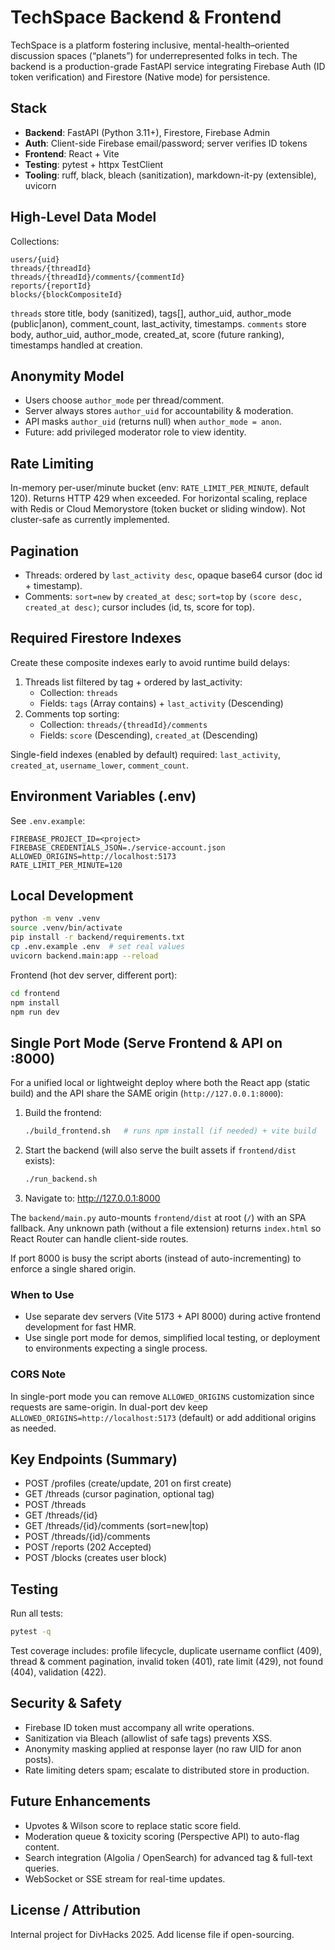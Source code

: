 # TechSpace Backend & Frontend

TechSpace is a platform fostering inclusive, mental-health–oriented discussion spaces (“planets”) for underrepresented folks in tech. The backend is a production-grade FastAPI service integrating Firebase Auth (ID token verification) and Firestore (Native mode) for persistence.

## Stack
- **Backend**: FastAPI (Python 3.11+), Firestore, Firebase Admin
- **Auth**: Client-side Firebase email/password; server verifies ID tokens
- **Frontend**: React + Vite
- **Testing**: pytest + httpx TestClient
- **Tooling**: ruff, black, bleach (sanitization), markdown-it-py (extensible), uvicorn

## High-Level Data Model
Collections:
```
users/{uid}
threads/{threadId}
threads/{threadId}/comments/{commentId}
reports/{reportId}
blocks/{blockCompositeId}
```
`threads` store title, body (sanitized), tags[], author_uid, author_mode (public|anon), comment_count, last_activity, timestamps. `comments` store body, author_uid, author_mode, created_at, score (future ranking), timestamps handled at creation.

## Anonymity Model
- Users choose `author_mode` per thread/comment.
- Server always stores `author_uid` for accountability & moderation.
- API masks `author_uid` (returns null) when `author_mode = anon`.
- Future: add privileged moderator role to view identity.

## Rate Limiting
In-memory per-user/minute bucket (env: `RATE_LIMIT_PER_MINUTE`, default 120). Returns HTTP 429 when exceeded. For horizontal scaling, replace with Redis or Cloud Memorystore (token bucket or sliding window). Not cluster-safe as currently implemented.

## Pagination
- Threads: ordered by `last_activity desc`, opaque base64 cursor (doc id + timestamp).
- Comments: `sort=new` by `created_at desc`; `sort=top` by `(score desc, created_at desc)`; cursor includes (id, ts, score for top).

## Required Firestore Indexes
Create these composite indexes early to avoid runtime build delays:
1. Threads list filtered by tag + ordered by last_activity:
   - Collection: `threads`
   - Fields: `tags` (Array contains) + `last_activity` (Descending)
2. Comments top sorting:
   - Collection: `threads/{threadId}/comments`
   - Fields: `score` (Descending), `created_at` (Descending)

Single-field indexes (enabled by default) required: `last_activity`, `created_at`, `username_lower`, `comment_count`.

## Environment Variables (.env)
See `.env.example`:
```
FIREBASE_PROJECT_ID=<project>
FIREBASE_CREDENTIALS_JSON=./service-account.json
ALLOWED_ORIGINS=http://localhost:5173
RATE_LIMIT_PER_MINUTE=120
```

## Local Development
```bash
python -m venv .venv
source .venv/bin/activate
pip install -r backend/requirements.txt
cp .env.example .env  # set real values
uvicorn backend.main:app --reload
```
Frontend (hot dev server, different port):
```bash
cd frontend
npm install
npm run dev
```

## Single Port Mode (Serve Frontend & API on :8000)
For a unified local or lightweight deploy where both the React app (static build) and the API share the SAME origin (`http://127.0.0.1:8000`):

1. Build the frontend:
   ```bash
   ./build_frontend.sh   # runs npm install (if needed) + vite build
   ```
2. Start the backend (will also serve the built assets if `frontend/dist` exists):
   ```bash
   ./run_backend.sh
   ```
3. Navigate to: http://127.0.0.1:8000

The `backend/main.py` auto-mounts `frontend/dist` at root (`/`) with an SPA fallback. Any unknown path (without a file extension) returns `index.html` so React Router can handle client-side routes.

If port 8000 is busy the script aborts (instead of auto-incrementing) to enforce a single shared origin.

### When to Use
- Use separate dev servers (Vite 5173 + API 8000) during active frontend development for fast HMR.
- Use single port mode for demos, simplified local testing, or deployment to environments expecting a single process.

### CORS Note
In single-port mode you can remove `ALLOWED_ORIGINS` customization since requests are same-origin. In dual-port dev keep `ALLOWED_ORIGINS=http://localhost:5173` (default) or add additional origins as needed.

## Key Endpoints (Summary)
- POST /profiles (create/update, 201 on first create)
- GET /threads (cursor pagination, optional tag)
- POST /threads
- GET /threads/{id}
- GET /threads/{id}/comments (sort=new|top)
- POST /threads/{id}/comments
- POST /reports (202 Accepted)
- POST /blocks (creates user block)

## Testing
Run all tests:
```bash
pytest -q
```
Test coverage includes: profile lifecycle, duplicate username conflict (409), thread & comment pagination, invalid token (401), rate limit (429), not found (404), validation (422).

## Security & Safety
- Firebase ID token must accompany all write operations.
- Sanitization via Bleach (allowlist of safe tags) prevents XSS.
- Anonymity masking applied at response layer (no raw UID for anon posts).
- Rate limiting deters spam; escalate to distributed store in production.

## Future Enhancements
- Upvotes & Wilson score to replace static score field.
- Moderation queue & toxicity scoring (Perspective API) to auto-flag content.
- Search integration (Algolia / OpenSearch) for advanced tag & full-text queries.
- WebSocket or SSE stream for real-time updates.

## License / Attribution
Internal project for DivHacks 2025. Add license file if open-sourcing.